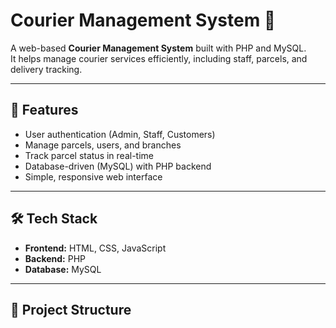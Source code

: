 # Courier Management System 🚚

A web-based **Courier Management System** built with PHP and MySQL.  
It helps manage courier services efficiently, including staff, parcels, and delivery tracking.

---

## 🚀 Features
- User authentication (Admin, Staff, Customers)
- Manage parcels, users, and branches
- Track parcel status in real-time
- Database-driven (MySQL) with PHP backend
- Simple, responsive web interface

---

## 🛠️ Tech Stack
- **Frontend:** HTML, CSS, JavaScript
- **Backend:** PHP
- **Database:** MySQL

---

## 📂 Project Structure
